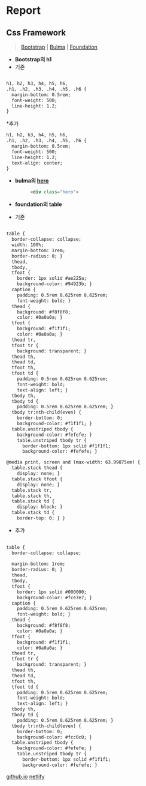 
# Report

## Css Framework
>[Bootstrap](https://getbootstrap.kr/) | [Bulma](https://bulma.io/) | [Foundation](https://get.foundation/)

 * **Bootstrap의 h1**
 * 기존
```html

h1, h2, h3, h4, h5, h6,
.h1, .h2, .h3, .h4, .h5, .h6 {
  margin-bottom: 0.5rem;
  font-weight: 500;
  line-height: 1.2;
}
```
*추가
```html
h1, h2, h3, h4, h5, h6,
.h1, .h2, .h3, .h4, .h5, .h6 {
  margin-bottom: 0.5rem;
  font-weight: 500;
  line-height: 1.2;
  text-align: center;
}
```
          
                        
 * **bulma의 [hero](https://bulma.io/documentation/layout/hero/)**
```html
         <div class="hero"> 
```            
 
 
* **foundation의 table**

* 기존 
```html 

table {
  border-collapse: collapse;
  width: 100%;
  margin-bottom: 1rem;
  border-radius: 0; }
  thead,
  tbody,
  tfoot {
    border: 1px solid #ae225a;
    background-color: #94923b; }
  caption {
    padding: 0.5rem 0.625rem 0.625rem;
    font-weight: bold; }
  thead {
    background: #f8f8f8;
    color: #0a0a0a; }
  tfoot {
    background: #f1f1f1;
    color: #0a0a0a; }
  thead tr,
  tfoot tr {
    background: transparent; }
  thead th,
  thead td,
  tfoot th,
  tfoot td {
    padding: 0.5rem 0.625rem 0.625rem;
    font-weight: bold;
    text-align: left; }
  tbody th,
  tbody td {
    padding: 0.5rem 0.625rem 0.625rem; }
  tbody tr:nth-child(even) {
    border-bottom: 0;
    background-color: #f1f1f1; }
  table.unstriped tbody {
    background-color: #fefefe; }
    table.unstriped tbody tr {
      border-bottom: 1px solid #f1f1f1;
      background-color: #fefefe; }

@media print, screen and (max-width: 63.99875em) {
  table.stack thead {
    display: none; }
  table.stack tfoot {
    display: none; }
  table.stack tr,
  table.stack th,
  table.stack td {
    display: block; }
  table.stack td {
    border-top: 0; } }
```
* 추가
```html         
                    
table {
  border-collapse: collapse;
  
  margin-bottom: 1rem;
  border-radius: 0; }
  thead,
  tbody,
  tfoot {
    border: 1px solid #000000;
    background-color: #fce7e7; }
  caption {
    padding: 0.5rem 0.625rem 0.625rem;
    font-weight: bold; }
  thead {
    background: #f8f8f8;
    color: #0a0a0a; }
  tfoot {
    background: #f1f1f1;
    color: #0a0a0a; }
  thead tr,
  tfoot tr {
    background: transparent; }
  thead th,
  thead td,
  tfoot th,
  tfoot td {
    padding: 0.5rem 0.625rem 0.625rem;
    font-weight: bold;
    text-align: left; }
  tbody th,
  tbody td {
    padding: 0.5rem 0.625rem 0.625rem; }
  tbody tr:nth-child(even) {
    border-bottom: 0;
    background-color: #fcc0c0; }
  table.unstriped tbody {
    background-color: #fefefe; }
    table.unstriped tbody tr {
      border-bottom: 1px solid #f1f1f1;
      background-color: #fefefe; }


```
[github.io](https://jmlee119.github.io/GameProgramming/)
[netlify](https://whimsical-muffin-79eaf9.netlify.app/)   
